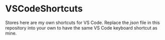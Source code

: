 # VSCodeShortcuts
Stores here are my own shortcuts for VS Code.
Replace the *json* file in this repository into your own to have the same VS Code keyboard shortcut as mine.
